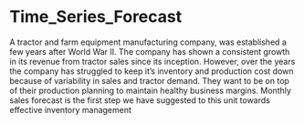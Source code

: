 # Time_Series_Forecast
A tractor and farm equipment manufacturing company, was established a few years after World War II. The company has shown a consistent growth in its revenue from tractor sales since its inception. However, over the years the company has struggled to keep it’s inventory and production cost down because of variability in sales and tractor demand.  They want to be on top of their production planning to maintain healthy business margins. Monthly sales forecast is the first step we have suggested to this unit towards effective inventory management
